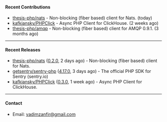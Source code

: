 #### Recent Contributions

- [thesis-php/nats](https://github.com/thesis-php/nats) - Non-blocking (fiber based) client for Nats. (today)
- [kafkiansky/PHPClick](https://github.com/kafkiansky/PHPClick) - Async PHP Client for ClickHouse. (2 weeks ago)
- [thesis-php/amqp](https://github.com/thesis-php/amqp) - Non-blocking (fiber based) client for AMQP 0.9.1. (3 months ago)

---

#### Recent Releases

- [thesis-php/nats](https://github.com/thesis-php/nats) ([0.2.0](https://github.com/thesis-php/nats/releases/tag/0.2.0), 2 days ago) - Non-blocking (fiber based) client for Nats.
- [getsentry/sentry-php](https://github.com/getsentry/sentry-php) ([4.17.0](https://github.com/getsentry/sentry-php/releases/tag/4.17.0), 3 days ago) - The official PHP SDK for Sentry (sentry.io)
- [kafkiansky/PHPClick](https://github.com/kafkiansky/PHPClick) ([0.3.0](https://github.com/kafkiansky/PHPClick/releases/tag/0.3.0), 1 week ago) - Async PHP Client for ClickHouse.

---

#### Contact

- Email: [vadimzanfir@gmail.com](mailto://vadimzanfir@gmail.com)

